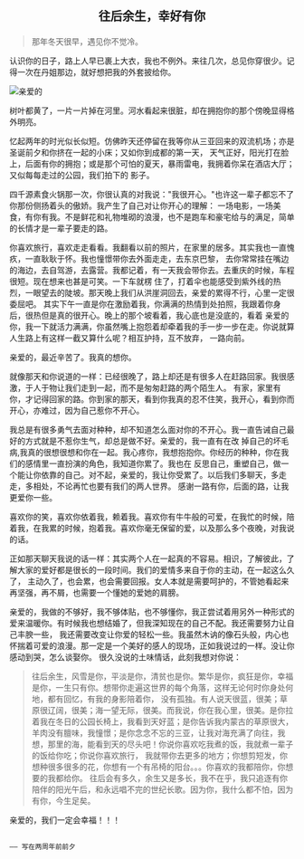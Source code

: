  ## <p align="center">往后余生，幸好有你</p>
 

> 那年冬天很早，遇见你不觉冷。

认识你的日子，路上人早已裹上大衣，我也不例外。来往几次，总见你穿很少。记得一次在丹姐那边，就好想把我的外套披给你。

![亲爱的]()

树叶都黄了，一片一片掉在河里。河水看起来很脏，却在拥抱你的那个傍晚显得格外明亮。

忆起两年的时光似长似短。仿佛昨天还停留在我等你从三亚回来的双流机场；亦是圣诞前夕和你挤在一起的小床；又如你到成都的第一天，
天气正好，阳光打在脸上，后面有你的拥抱；或是那个可怕的夏天，暴雨雷电，我拥着你呆在酒店大厅；又似每每走过的公园，我们拍下的
影子。

四千源素食火锅那一次，你很认真的对我说："我很开心。"也许这一辈子都忘不了你那份侧扬着头的傲娇。我产生了自己对让你开心的理解：
一场电影，一场美食，有你有我。不是鲜花和礼物堆砌的浪漫，也不是跑车和豪宅给与的满足，简单的长情才是一辈子要走的路。

你喜欢旅行，喜欢走走看看。我翻看以前的照片，在家里的居多。其实我也一直愧疚，一直耿耿于怀。我也憧憬带你去外面走走，去东京巴黎，
去你常常挂在嘴边的海边，去自驾游，去露营。我都记着，有一天我会带你去。去重庆的时候，车程很短。现在想来也甚是可笑。一下车就楞
住了，打着伞也能感受到紫外线的热烈，一眼望去的陡坡。那天晚上我们从洪崖洞回去，亲爱的累得不行，心里一定很委屈吧。
其实下午一直是你在激励着我，你满满的热情到处拍照，我跟着你身后，很热但是真的很开心。晚上的那个坡看着，我心底也是没底的，看着
亲爱的你，我一下就活力满满，你虽然嘴上抱怨着却牵着我的手一步一步在走。你说就算人生路上有这样一截又算什么呢？相互护持，互不放弃，
一路向前。

亲爱的，最近辛苦了。我真的想你。

就像那天和你说道的一样：已经很晚了，路上却还是有很多人在赶路回家。我很感激，于人于物让我们走到一起，而不是匆匆赶路的两个陌生人。
有家，家里有你，才记得回家的路。你到家的那天，看到你我真的忍不住笑，我开心，看到你而开心，亦难过，因为自己惹你不开心。

我总是有很多勇气去面对种种，却不知道怎么面对你的不开心。我一直告诫自己最好的方式就是不惹你生气，却总是做不好。亲爱的，我一直有在改
掉自己的坏毛病,我真的很想很想和你在一起。我心疼你，我想抱抱你。你经历的种种，你在我们的感情里一直扮演的角色，我知道你累了。我也在
反思自己，重塑自己，做一个能让你依靠的自己。对不起，亲爱的，我让你受累了。以后我们多聊天，多走走，多相处，不论再忙也要有我们的两人世界。
感谢一路有你，后面的路，让我更爱你一些。

喜欢你的笑，喜欢你依着我，赖着我。喜欢你有牛牛般的可爱，在我忙的时候，陪着我，在我累的时候，抱着我。喜欢你毫无保留的爱，以及那么多个夜晚，对我说的话。

正如那天聊天我说的话一样：其实两个人在一起真的不容易。相识，了解彼此，了解大家的爱好都是很长的一段时间。我们的爱情多来自于你的主动，在一起这么久了，
主动久了，也会累，也会需要回报。女人本就是需要呵护的，不管她看起来再坚强，再不屑，也需要一个懂她的爱她的肩膀。

亲爱的，我做的不够好，我不够体贴，也不够懂你，我正尝试着用另外一种形式的爱来温暖你。有时候我也想结婚了，但我深知现在的自己不配。我还需要努力让自己丰腴一些，
我还需要改变让你爱的轻松一些。我虽然木讷的像石头般，内心也怀揣着可爱的浪漫。那一定是一个美好的感人的现场，正如我说过的一样。没让你感动到哭，怎么谈娶你。
很久没说的土味情话，此刻我想对你说：
> 往后余生，风雪是你，平淡是你，清贫也是你。繁华是你，疯狂是你，幸福是你，一生只有你。想带你走遍这世界的每个角落，这样无论何时你身处何地，都有回忆，有我的身影陪着你，
  没有孤独。有人说天很蓝，很美；草原很辽阔，很美；海一望无际，很美。而我说，你在我心里，很美。是你拉着我在冬日的公园长椅上，我看到天好蓝；是你告诉我内蒙古的草原很大，
  羊肉没有膻味，我憧憬；是你念念不忘的三亚，让我对海充满了向往，我想，那里的海，能看到天的尽头吧！你说你喜欢吃我煮的饭，我就煮一辈子的饭给你吃；你说你喜欢旅行，
  我就带你去更多的地方；你想剪短发，你想种很多很多的花，你想有一个有吊椅的阳台。。。你喜欢的我都陪你，你想要的我都给你。
  往后会有多久，余生又是多长，我不在乎，我只追逐有你陪伴的阳光午后，和永远唱不完的世纪长歌。因为你，我什么都不怕，因为有你，今生足矣。
  
亲爱的，我们一定会幸福！！！

                                                                                                    —— 写在两周年前前夕
  






























